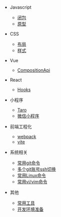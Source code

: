 - Javascript
  - [闭包](js/closure.md)
  - [原型](js/prototype.md)

- CSS
  - [布局](css/layout.md)
  - [样式](css/style.md)

- Vue
  - [CompositionApi](vue/compositionApi.md)

- React
  - [Hooks](react/hooks.md)

- 小程序
  - [Taro](miniProgram/taro.md)
  - [微信小程序](miniProgram/weapp.md)
  
- 前端工程化
  - [webpack](project/webpack.md)
  - [vite](project/vite.md)

- 系统相关
  - [常用git命令](system/gitCommands.md)  
  - [多个git账号ssh切换](system/gitAccount.md)
  - [常用Linux命令](system/linuxCommands.md)
  - [常用vi/vim命令](system/vimCommands.md)
  
- 其他
  - [常用工具](other/tools.md)
  - [开发环境准备](other/envConfig.md)
